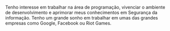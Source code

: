 Tenho interesse em trabalhar na área de programação, vivenciar o ambiente de desenvolvimento e aprimorar meus conhecimentos em Segurança da informação.
Tenho um grande sonho em trabalhar em umas das grandes empresas como Google, Facebook ou Riot Games.

